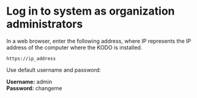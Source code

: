 # Log in to system as organization administrators

In a web browser, enter the following address, where IP represents the IP address of the computer where the KODO is installed.

```text
https://ip_address
```

Use default username and password:

**Username:** admin  
**Password:** changeme

